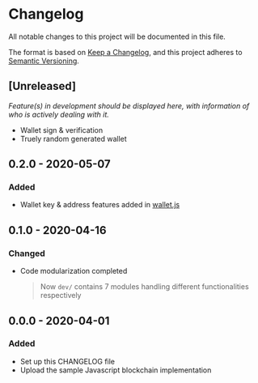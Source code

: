# Changelog
All notable changes to this project will be documented in this file.

The format is based on [Keep a Changelog](https://keepachangelog.com/en/1.0.0/),
and this project adheres to [Semantic Versioning](https://semver.org/spec/v2.0.0.html).

## [Unreleased]  
*Feature(s) in development should be displayed here, with information of who is actively dealing with it.* 
- Wallet sign & verification  
- Truely random generated wallet

## 0.2.0 - 2020-05-07
### Added
- Wallet key & address features added in [wallet.js](./dev/wallet.js)  

## 0.1.0 - 2020-04-16  
### Changed
- Code modularization completed
  > Now ``dev/`` contains 7 modules handling different functionalities respectively

## 0.0.0 - 2020-04-01
### Added
- Set up this CHANGELOG file
- Upload the sample Javascript blockchain implementation
